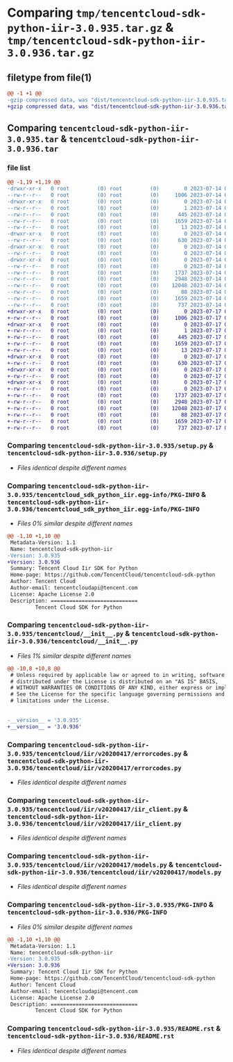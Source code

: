 # Comparing `tmp/tencentcloud-sdk-python-iir-3.0.935.tar.gz` & `tmp/tencentcloud-sdk-python-iir-3.0.936.tar.gz`

## filetype from file(1)

```diff
@@ -1 +1 @@
-gzip compressed data, was "dist/tencentcloud-sdk-python-iir-3.0.935.tar", last modified: Fri Jul 14 00:32:16 2023, max compression
+gzip compressed data, was "dist/tencentcloud-sdk-python-iir-3.0.936.tar", last modified: Mon Jul 17 00:26:39 2023, max compression
```

## Comparing `tencentcloud-sdk-python-iir-3.0.935.tar` & `tencentcloud-sdk-python-iir-3.0.936.tar`

### file list

```diff
@@ -1,19 +1,19 @@
-drwxr-xr-x   0 root         (0) root         (0)        0 2023-07-14 00:32:16.000000 tencentcloud-sdk-python-iir-3.0.935/
--rw-r--r--   0 root         (0) root         (0)     1006 2023-07-14 00:32:16.000000 tencentcloud-sdk-python-iir-3.0.935/setup.py
-drwxr-xr-x   0 root         (0) root         (0)        0 2023-07-14 00:32:16.000000 tencentcloud-sdk-python-iir-3.0.935/tencentcloud_sdk_python_iir.egg-info/
--rw-r--r--   0 root         (0) root         (0)        1 2023-07-14 00:32:16.000000 tencentcloud-sdk-python-iir-3.0.935/tencentcloud_sdk_python_iir.egg-info/dependency_links.txt
--rw-r--r--   0 root         (0) root         (0)      445 2023-07-14 00:32:16.000000 tencentcloud-sdk-python-iir-3.0.935/tencentcloud_sdk_python_iir.egg-info/SOURCES.txt
--rw-r--r--   0 root         (0) root         (0)     1659 2023-07-14 00:32:16.000000 tencentcloud-sdk-python-iir-3.0.935/tencentcloud_sdk_python_iir.egg-info/PKG-INFO
--rw-r--r--   0 root         (0) root         (0)       13 2023-07-14 00:32:16.000000 tencentcloud-sdk-python-iir-3.0.935/tencentcloud_sdk_python_iir.egg-info/top_level.txt
-drwxr-xr-x   0 root         (0) root         (0)        0 2023-07-14 00:32:16.000000 tencentcloud-sdk-python-iir-3.0.935/tencentcloud/
--rw-r--r--   0 root         (0) root         (0)      630 2023-07-14 00:32:16.000000 tencentcloud-sdk-python-iir-3.0.935/tencentcloud/__init__.py
-drwxr-xr-x   0 root         (0) root         (0)        0 2023-07-14 00:32:16.000000 tencentcloud-sdk-python-iir-3.0.935/tencentcloud/iir/
--rw-r--r--   0 root         (0) root         (0)        0 2023-07-14 00:32:16.000000 tencentcloud-sdk-python-iir-3.0.935/tencentcloud/iir/__init__.py
-drwxr-xr-x   0 root         (0) root         (0)        0 2023-07-14 00:32:16.000000 tencentcloud-sdk-python-iir-3.0.935/tencentcloud/iir/v20200417/
--rw-r--r--   0 root         (0) root         (0)        0 2023-07-14 00:32:16.000000 tencentcloud-sdk-python-iir-3.0.935/tencentcloud/iir/v20200417/__init__.py
--rw-r--r--   0 root         (0) root         (0)     1737 2023-07-14 00:32:16.000000 tencentcloud-sdk-python-iir-3.0.935/tencentcloud/iir/v20200417/errorcodes.py
--rw-r--r--   0 root         (0) root         (0)     2948 2023-07-14 00:32:16.000000 tencentcloud-sdk-python-iir-3.0.935/tencentcloud/iir/v20200417/iir_client.py
--rw-r--r--   0 root         (0) root         (0)    12048 2023-07-14 00:32:16.000000 tencentcloud-sdk-python-iir-3.0.935/tencentcloud/iir/v20200417/models.py
--rw-r--r--   0 root         (0) root         (0)       88 2023-07-14 00:32:16.000000 tencentcloud-sdk-python-iir-3.0.935/setup.cfg
--rw-r--r--   0 root         (0) root         (0)     1659 2023-07-14 00:32:16.000000 tencentcloud-sdk-python-iir-3.0.935/PKG-INFO
--rw-r--r--   0 root         (0) root         (0)      737 2023-07-14 00:32:16.000000 tencentcloud-sdk-python-iir-3.0.935/README.rst
+drwxr-xr-x   0 root         (0) root         (0)        0 2023-07-17 00:26:39.000000 tencentcloud-sdk-python-iir-3.0.936/
+-rw-r--r--   0 root         (0) root         (0)     1006 2023-07-17 00:26:39.000000 tencentcloud-sdk-python-iir-3.0.936/setup.py
+drwxr-xr-x   0 root         (0) root         (0)        0 2023-07-17 00:26:39.000000 tencentcloud-sdk-python-iir-3.0.936/tencentcloud_sdk_python_iir.egg-info/
+-rw-r--r--   0 root         (0) root         (0)        1 2023-07-17 00:26:39.000000 tencentcloud-sdk-python-iir-3.0.936/tencentcloud_sdk_python_iir.egg-info/dependency_links.txt
+-rw-r--r--   0 root         (0) root         (0)      445 2023-07-17 00:26:39.000000 tencentcloud-sdk-python-iir-3.0.936/tencentcloud_sdk_python_iir.egg-info/SOURCES.txt
+-rw-r--r--   0 root         (0) root         (0)     1659 2023-07-17 00:26:39.000000 tencentcloud-sdk-python-iir-3.0.936/tencentcloud_sdk_python_iir.egg-info/PKG-INFO
+-rw-r--r--   0 root         (0) root         (0)       13 2023-07-17 00:26:39.000000 tencentcloud-sdk-python-iir-3.0.936/tencentcloud_sdk_python_iir.egg-info/top_level.txt
+drwxr-xr-x   0 root         (0) root         (0)        0 2023-07-17 00:26:39.000000 tencentcloud-sdk-python-iir-3.0.936/tencentcloud/
+-rw-r--r--   0 root         (0) root         (0)      630 2023-07-17 00:26:39.000000 tencentcloud-sdk-python-iir-3.0.936/tencentcloud/__init__.py
+drwxr-xr-x   0 root         (0) root         (0)        0 2023-07-17 00:26:39.000000 tencentcloud-sdk-python-iir-3.0.936/tencentcloud/iir/
+-rw-r--r--   0 root         (0) root         (0)        0 2023-07-17 00:26:39.000000 tencentcloud-sdk-python-iir-3.0.936/tencentcloud/iir/__init__.py
+drwxr-xr-x   0 root         (0) root         (0)        0 2023-07-17 00:26:39.000000 tencentcloud-sdk-python-iir-3.0.936/tencentcloud/iir/v20200417/
+-rw-r--r--   0 root         (0) root         (0)        0 2023-07-17 00:26:39.000000 tencentcloud-sdk-python-iir-3.0.936/tencentcloud/iir/v20200417/__init__.py
+-rw-r--r--   0 root         (0) root         (0)     1737 2023-07-17 00:26:39.000000 tencentcloud-sdk-python-iir-3.0.936/tencentcloud/iir/v20200417/errorcodes.py
+-rw-r--r--   0 root         (0) root         (0)     2948 2023-07-17 00:26:39.000000 tencentcloud-sdk-python-iir-3.0.936/tencentcloud/iir/v20200417/iir_client.py
+-rw-r--r--   0 root         (0) root         (0)    12048 2023-07-17 00:26:39.000000 tencentcloud-sdk-python-iir-3.0.936/tencentcloud/iir/v20200417/models.py
+-rw-r--r--   0 root         (0) root         (0)       88 2023-07-17 00:26:39.000000 tencentcloud-sdk-python-iir-3.0.936/setup.cfg
+-rw-r--r--   0 root         (0) root         (0)     1659 2023-07-17 00:26:39.000000 tencentcloud-sdk-python-iir-3.0.936/PKG-INFO
+-rw-r--r--   0 root         (0) root         (0)      737 2023-07-17 00:26:39.000000 tencentcloud-sdk-python-iir-3.0.936/README.rst
```

### Comparing `tencentcloud-sdk-python-iir-3.0.935/setup.py` & `tencentcloud-sdk-python-iir-3.0.936/setup.py`

 * *Files identical despite different names*

### Comparing `tencentcloud-sdk-python-iir-3.0.935/tencentcloud_sdk_python_iir.egg-info/PKG-INFO` & `tencentcloud-sdk-python-iir-3.0.936/tencentcloud_sdk_python_iir.egg-info/PKG-INFO`

 * *Files 0% similar despite different names*

```diff
@@ -1,10 +1,10 @@
 Metadata-Version: 1.1
 Name: tencentcloud-sdk-python-iir
-Version: 3.0.935
+Version: 3.0.936
 Summary: Tencent Cloud Iir SDK for Python
 Home-page: https://github.com/TencentCloud/tencentcloud-sdk-python
 Author: Tencent Cloud
 Author-email: tencentcloudapi@tencent.com
 License: Apache License 2.0
 Description: ============================
         Tencent Cloud SDK for Python
```

### Comparing `tencentcloud-sdk-python-iir-3.0.935/tencentcloud/__init__.py` & `tencentcloud-sdk-python-iir-3.0.936/tencentcloud/__init__.py`

 * *Files 1% similar despite different names*

```diff
@@ -10,8 +10,8 @@
 # Unless required by applicable law or agreed to in writing, software
 # distributed under the License is distributed on an "AS IS" BASIS,
 # WITHOUT WARRANTIES OR CONDITIONS OF ANY KIND, either express or implied.
 # See the License for the specific language governing permissions and
 # limitations under the License.
 
 
-__version__ = '3.0.935'
+__version__ = '3.0.936'
```

### Comparing `tencentcloud-sdk-python-iir-3.0.935/tencentcloud/iir/v20200417/errorcodes.py` & `tencentcloud-sdk-python-iir-3.0.936/tencentcloud/iir/v20200417/errorcodes.py`

 * *Files identical despite different names*

### Comparing `tencentcloud-sdk-python-iir-3.0.935/tencentcloud/iir/v20200417/iir_client.py` & `tencentcloud-sdk-python-iir-3.0.936/tencentcloud/iir/v20200417/iir_client.py`

 * *Files identical despite different names*

### Comparing `tencentcloud-sdk-python-iir-3.0.935/tencentcloud/iir/v20200417/models.py` & `tencentcloud-sdk-python-iir-3.0.936/tencentcloud/iir/v20200417/models.py`

 * *Files identical despite different names*

### Comparing `tencentcloud-sdk-python-iir-3.0.935/PKG-INFO` & `tencentcloud-sdk-python-iir-3.0.936/PKG-INFO`

 * *Files 0% similar despite different names*

```diff
@@ -1,10 +1,10 @@
 Metadata-Version: 1.1
 Name: tencentcloud-sdk-python-iir
-Version: 3.0.935
+Version: 3.0.936
 Summary: Tencent Cloud Iir SDK for Python
 Home-page: https://github.com/TencentCloud/tencentcloud-sdk-python
 Author: Tencent Cloud
 Author-email: tencentcloudapi@tencent.com
 License: Apache License 2.0
 Description: ============================
         Tencent Cloud SDK for Python
```

### Comparing `tencentcloud-sdk-python-iir-3.0.935/README.rst` & `tencentcloud-sdk-python-iir-3.0.936/README.rst`

 * *Files identical despite different names*

